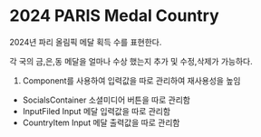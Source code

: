 # 2024 PARIS Medal Country

2024년 파리 올림픽 메달 획득 수를 표현한다.

각 국의 금,은,동 메달을 얼마나 수상 했는지 추가 및 수정,삭제가 가능하다.

1. Component를 사용하여 입력값을 따로 관리하여 재사용성을 높임

- SocialsContainer 소셜미디어 버튼을 따로 관리함
- InputFiled Input 메달 입력값을 따로 관리함
- CountryItem Input 메달 출력값을 따로 관리함
